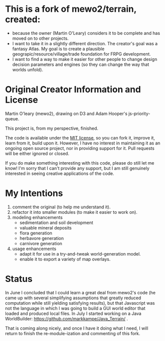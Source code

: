 # This is a fork of mewo2/terrain, created:
* because the owner (Martin O'Leary) considers it to be complete
    and has moved on to other projects.
* I want to take it in a slightly different direction.
    The creator's goal was a fantasy Atlas.  My goal is to create a 
    plausible geograpic/resource/village/trade foundation for FRPG
    development.
* I want to find a way to make it easier for other people to 
    change design decision parameters and engines (so they can 
    change the way that worlds unfold).

# Original Creator Information and License

Martin O'leary (mewo2), drawing on D3 and Adam Hooper's js-priority-queue.

This project is, from my perspective, finished.

The code is available under the [MIT license][license], so you can fork it,
improve it, learn from it, build upon it. However, I have no interest in
maintaining it as an ongoing open source project, nor in providing support for
it. Pull requests will be either ignored or closed.

If you do make something interesting with this code, please do still let me know! I'm sorry that I can't provide any support, but I am still genuinely interested in seeing creative applications of the code.

[uncharted]: https://twitter.com/unchartedatlas
[notes]: https://mewo2.com/notes/terrain/
[license]: https://github.com/mewo2/terrain/blob/master/LICENSE.md

# My Intentions
1. comment the original (to help me understand it).
2. refactor it into smaller modules (to make it easier to work on).
3. modeling enhancements
   * sedimentation and soil development
   * valuable mineral deposits
   * flora generation
   * herbavore generation
   * carnivore generation
4. usage enhancements
   * adapt it for use in a try-and-tweak world-generation model.
   * enable it to export a variety of map overlays.
 
# Status

In June I concluded that I could learn a great deal from mewo2's code
(he came up with several simplifying assumptions that greatly reduced
computation while still yielding satisfying results), but that Javascript
was not the language in which I was going to build a GUI world editor that
loaded and produced local files.  In July I started working on a Java
WorldBuilder: https://github.com/markkampe/Java_Terrain/ .

That is coming along nicely, and once I have it doing what I need, I will
return to finish the re-module-ization and commenting of this fork.

